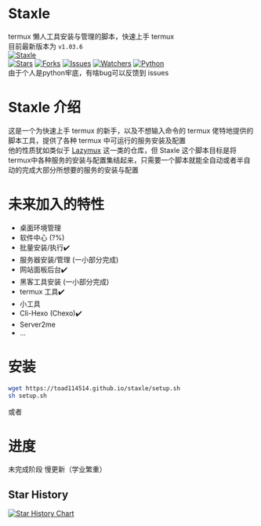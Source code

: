 # Staxle
termux 懒人工具安装与管理的脚本，快速上手 termux<br>
目前最新版本为 `v1.03.6`<br>
[![Staxle](https://toad114514.github.io/img/wb/staxle.jpg)](https://github.com/Toad114514/Staxle)<br>
[![Stars](https://img.shields.io/github/stars/Toad114514/Staxle.svg)](https://github.com/Toad114514/Staxle/status)
[![Forks](https://img.shields.io/github/forks/Toad114514/Staxle.svg)](https://github.com/Toad114514/Toad114514/network/members)
[![Issues](https://img.shields.io/github/issues/Toad114514/Staxle.svg)](https://github.com/Toad114514/Staxle/issues)
[![Watchers](https://img.shields.io/github/watchers/Toad114514/Staxle.svg)](https://github.com/Toad114514/Staxle/watchers)
[![Python](https://img.shields.io/badge/language-Python%203-blue.svg)](https://www.python.org)<br>
由于个人是python牢底，有啥bug可以反馈到 issues
# Staxle 介绍
这是一个为快速上手 termux 的新手，以及不想输入命令的 termux 佬特地提供的脚本工具，提供了各种 termux 中可运行的服务安装及配置<br>
他的性质犹如类似于 [Lazymux](https://github.com/Gameye98/Lazymux) 这一类的仓库，但 Staxle 这个脚本目标是将termux中各种服务的安装与配置集结起来，只需要一个脚本就能全自动或者半自动的完成大部分所想要的服务的安装与配置
# 未来加入的特性
 - 桌面环境管理
 - 软件中心 (?%)
 - 批量安装/执行✔️
 - 服务器安装/管理 (一小部分完成)
 - 网站面板后台✔️
 - 黑客工具安装 (一小部分完成)
 - termux 工具✔️
 - 小工具
  - Cli-Hexo (Chexo)✔️
  - Server2me
 - ...
# 安装
```bash
wget https://toad114514.github.io/staxle/setup.sh
sh setup.sh
```
或者
# 进度
未完成阶段
慢更新（学业繁重）
## Star History
[![Star History Chart](https://api.star-history.com/svg?repos=Toad114514/Staxle&type=Date)](https://star-history.com/#Toad114514/Staxle&Date)
